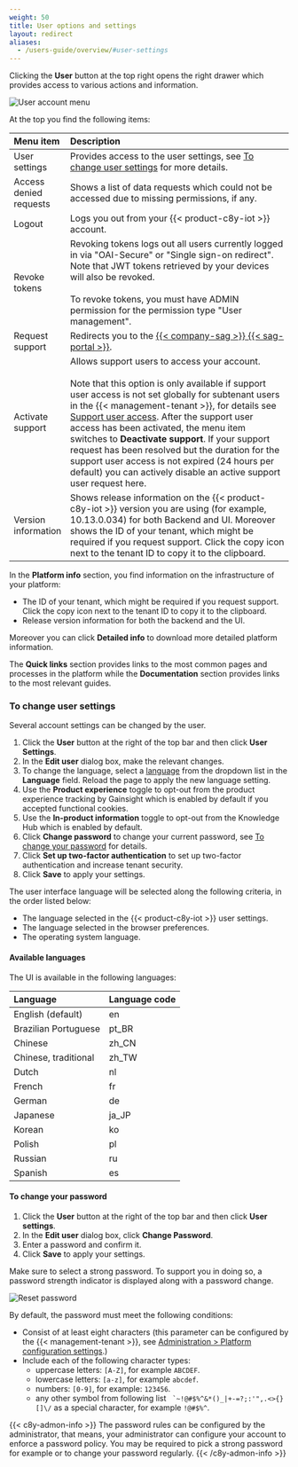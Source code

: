 ```yaml
---
weight: 50
title: User options and settings
layout: redirect
aliases:
  - /users-guide/overview/#user-settings
---
```


Clicking the **User** button at the top right opens the right drawer which provides access to various actions and information.

<img src="/images/users-guide/getting-started/getting-started-user-account-menu.png" alt="User account menu"  style="max-width: 60%">

At the top you find the following items:

<table>
<colgroup>
<col width = "20%">
<col width = "80%">
</colgroup>
<thead>
<tr>
<th style="text-align:left">Menu item</th>
<th style="text-align:left">Description</th>
</tr>
</thead>
<tbody>
<tr>
<td style="text-align:left">User settings</td>
<td style="text-align:left">Provides access to the user settings, see <a href="#change-user-settings" class="no-ajaxy">To change user settings</a> for more details. </td>
</tr>
<tr>
<td style="text-align:left">Access denied requests</td>
<td style="text-align:left">Shows a list of data requests which could not be accessed due to missing permissions, if any. </td>
</tr>
<tr>
<td style="text-align:left">Logout</td>
<td style="text-align:left">Logs you out from your {{< product-c8y-iot >}} account. </td>
</tr>
</tr>
<tr>
<td style="text-align:left">Revoke tokens</td>
<td style="text-align:left">Revoking tokens logs out all users currently logged in via "OAI-Secure" or "Single sign-on redirect". Note that JWT tokens retrieved by your devices will also be revoked.<br>
<br>
To revoke tokens, you must have ADMIN permission for the permission type "User management".  
</td>
</tr>
<tr>
<td style="text-align:left">Request support</td>
<td style="text-align:left">Redirects you to the <a href="{{< link-sag-portal >}}" class="no-ajaxy">{{< company-sag >}} {{< sag-portal >}}</a>. </td>
</tr>
<tr>
<td style="text-align:left">Activate support</td>
<td style="text-align:left">Allows support users to access your account.<br>
<br>
Note that this option is only available if support user access is not set globally for subtenant users in the {{< management-tenant >}}, for details see <a href="/users-guide/enterprise-tenant/#support-user-access" class="no-ajaxy">Support user access</a>. After the support user access has been activated, the menu item switches to <strong>Deactivate support</strong>. If your support request has been resolved but the duration for the support user access is not expired (24 hours per default) you can actively disable an active support user request here.</td>
<tr>
<td style="text-align:left">Version information</td>
<td style="text-align:left">Shows release information on the {{< product-c8y-iot >}} version you are using (for example, 10.13.0.034) for both Backend and UI. Moreover shows the ID of your tenant, which might be required if you request support. Click the copy icon next to the tenant ID to copy it to the clipboard.</td>
</tr>
</tbody>
</table>

In the **Platform info** section, you find information on the infrastructure of your platform:

- The ID of your tenant, which might be required if you request support. Click the copy icon next to the tenant ID to copy it to the clipboard.
- Release version information for both the backend and the UI.

Moreover you can click **Detailed info** to download more detailed platform information.

The **Quick links** section provides links to the most common pages and processes in the platform while the **Documentation** section provides links to the most relevant guides.

<a name="change-user-settings"></a>
### To change user settings

Several account settings can be changed by the user.

1. Click the **User** button at the right of the top bar and then click **User Settings**.  
2. In the **Edit user** dialog box, make the relevant changes.
3. To change the language, select a [language](#languages) from the dropdown list in the  **Language** field. Reload the page to apply the new language setting.
4. Use the **Product experience** toggle to opt-out from the product experience tracking by Gainsight which is enabled by default if you accepted functional cookies.
5. Use the **In-product information** toggle to opt-out from the Knowledge Hub which is enabled by default.
6. Click **Change password** to change your current password, see [To change your password](#change-password) for details.
7. Click **Set up two-factor authentication** to set up two-factor authentication and increase tenant security.
8. Click **Save** to apply your settings.

The user interface language will be selected along the following criteria, in the order listed below:

*  The language selected in the {{< product-c8y-iot >}} user settings.
*  The language selected in the browser preferences.
* 	The operating system language.

<a name="languages"></a>
#### Available languages

The UI is available in the following languages:

|Language|Language code|
|:---|:---|
|English (default)|en|
|Brazilian Portuguese|pt_BR|
|Chinese|zh_CN|
|Chinese, traditional|zh_TW|
|Dutch|nl|
|French|fr|
|German|de|
|Japanese|ja_JP|
|Korean|ko|
|Polish|pl|
|Russian|ru|
|Spanish|es|


<a name="change-password"></a>
#### To change your password

1. Click the **User** button at the right of the top bar and then click **User settings**.
2. In the **Edit user** dialog box, click **Change Password**.
3. Enter a password and confirm it.
4. Click **Save** to apply your settings.

Make sure to select a strong password. To support you in doing so, a password strength indicator is displayed along with a password change.

<img src="/images/users-guide/getting-started/getting-started-password-strength.png" alt="Reset password" style="max-width: 100%">

By default, the password must meet the following conditions:

* Consist of at least eight characters (this parameter can be configured by the {{< management-tenant >}}, see [Administration > Platform configuration settings](/users-guide/administration/#platform-configuration-settings).)
* Include each of the following character types:
  * uppercase letters: `[A-Z]`, for example `ABCDEF`.
  * lowercase letters: `[a-z]`, for example `abcdef`.
  * numbers: `[0-9]`, for example: `123456`.
  * any other symbol from following list `` `~!@#$%^&*()_|+-=?;:'",.<>{}[]\/`` as a special character, for example `!@#$%^`.

{{< c8y-admon-info >}}
The password rules can be configured by the administrator, that means, your administrator can configure your account to enforce a password policy. You may be required to pick a strong password for example or to change your password regularly.
{{< /c8y-admon-info >}}
